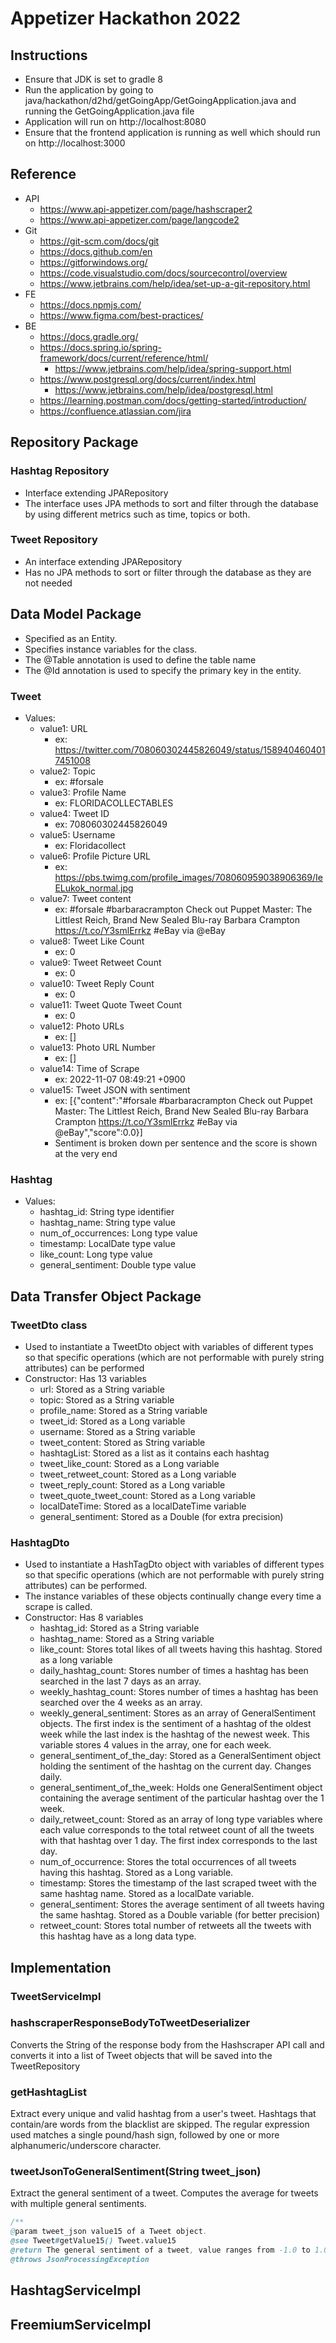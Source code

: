 # Appetizer Hackathon 2022

## Instructions
* Ensure that JDK is set to gradle 8
* Run the application by going to java/hackathon/d2hd/getGoingApp/GetGoingApplication.java and running the GetGoingApplication.java file
* Application will run on http://localhost:8080
* Ensure that the frontend application is running as well which should run on http://localhost:3000

## Reference

* API
  * https://www.api-appetizer.com/page/hashscraper2
  * https://www.api-appetizer.com/page/langcode2
* Git
  * https://git-scm.com/docs/git
  * https://docs.github.com/en
  * https://gitforwindows.org/
  * https://code.visualstudio.com/docs/sourcecontrol/overview
  * https://www.jetbrains.com/help/idea/set-up-a-git-repository.html
* FE
  * https://docs.npmjs.com/
  * https://www.figma.com/best-practices/
* BE
  * https://docs.gradle.org/
  * https://docs.spring.io/spring-framework/docs/current/reference/html/
    * https://www.jetbrains.com/help/idea/spring-support.html
  * https://www.postgresql.org/docs/current/index.html
    * https://www.jetbrains.com/help/idea/postgresql.html
  * https://learning.postman.com/docs/getting-started/introduction/
  * https://confluence.atlassian.com/jira


## Repository Package
### Hashtag Repository

* Interface extending JPARepository
* The interface uses JPA methods to sort and filter through the database by using different metrics such as time, topics or both.

### Tweet Repository
* An interface extending JPARepository
* Has no JPA methods to sort or filter through the database as they are not needed


## Data Model Package
* Specified as an Entity.
* Specifies instance variables for the class.
* The @Table annotation is used to define the table name
* The @Id annotation is used to specify the primary key in the entity.
### Tweet
* Values:
  * value1: URL
    * ex: https://twitter.com/708060302445826049/status/1589404604017451008
  * value2: Topic
    * ex: #forsale
  * value3: Profile Name
    * ex: FLORIDACOLLECTABLES
  * value4: Tweet ID
    * ex: 708060302445826049
  * value5: Username
    * ex: Floridacollect
  * value6: Profile Picture URL
    * ex: https://pbs.twimg.com/profile_images/708060959038906369/IeELukok_normal.jpg
  * value7: Tweet content
    * ex: #forsale #barbaracrampton Check out Puppet Master: The Littlest Reich, Brand New Sealed Blu-ray Barbara Crampton https://t.co/Y3smlErrkz #eBay via @eBay
  * value8: Tweet Like Count
    * ex: 0
  * value9: Tweet Retweet Count
    * ex: 0
  * value10: Tweet Reply Count
    * ex: 0
  * value11: Tweet Quote Tweet Count
    * ex: 0
  * value12: Photo URLs
    * ex: []
  * value13: Photo URL Number
    * ex: []
  * value14: Time of Scrape
    * ex: 2022-11-07 08:49:21 +0900
  * value15: Tweet JSON with sentiment
    * ex: [{"content":"#forsale #barbaracrampton Check out Puppet Master: The Littlest Reich, Brand New Sealed Blu-ray Barbara Crampton https://t.co/Y3smlErrkz #eBay via @eBay","score":0.0}]
    * Sentiment is broken down per sentence and the score is shown at the very end
### Hashtag
* Values:
  * hashtag_id: String type identifier
  * hashtag_name: String type value
  * num_of_occurrences: Long type value
  * timestamp: LocalDate type value
  * like_count: Long type value
  * general_sentiment: Double type value

## Data Transfer Object Package
### TweetDto class
* Used to instantiate a TweetDto object with variables of different types so that specific operations (which are not performable with purely string attributes) can be performed
* Constructor: Has 13 variables
  * url: Stored as a String variable
  * topic: Stored as a String variable
  * profile_name: Stored as a String variable
  * tweet_id: Stored as a Long variable
  * username: Stored as a String variable
  * tweet_content: Stored as String variable
  * hashtagList: Stored as a list as it contains each hashtag
  * tweet_like_count: Stored as a Long variable
  * tweet_retweet_count: Stored as a Long variable
  * tweet_reply_count: Stored as a Long variable
  * tweet_quote_tweet_count: Stored as a Long variable
  * localDateTime: Stored as a localDateTime variable
  * general_sentiment: Stored as a Double (for extra precision)

### HashtagDto
* Used to instantiate a HashTagDto object with variables of different types so that specific operations (which are not performable with purely string attributes) can be performed.
* The instance variables of these objects continually change every time a scrape is called.
* Constructor: Has 8 variables
  * hashtag_id: Stored as a String variable
  * hashtag_name: Stored as a String variable
  * like_count: Stores total likes of all tweets having this hashtag. Stored as a long variable
  * daily_hashtag_count: Stores number of times a hashtag has been searched in the last 7 days as an array.
  * weekly_hashtag_count: Stores number of times a hashtag has been searched over the 4 weeks as an array.
  * weekly_general_sentiment: Stores as an array of GeneralSentiment objects. The first index is the sentiment of a hashtag of the oldest week while the last index is the hashtag of the newest week. This variable stores 4 values in the array, one for each week.
  * general_sentiment_of_the_day: Stored as a GeneralSentiment object holding the sentiment of the hashtag on the current day. Changes daily.
  * general_sentiment_of_the_week: Holds one GeneralSentiment object containing the average sentiment of the particular hashtag over the 1 week.
  * daily_retweet_count: Stored as an array of long type variables where each value corresponds to the total retweet count of all the tweets with that hashtag over 1 day. The first index corresponds to the last day.
  * num_of_occurrence: Stores the total occurrences of all tweets having this hashtag. Stored as a Long variable.
  * timestamp: Stores the timestamp of the last scraped tweet with the same hashtag name. Stored as a localDate variable.
  * general_sentiment: Stores the average sentiment of all tweets having the same hashtag. Stored as a Double variable (for better precision)
  * retweet_count: Stores total number of retweets all the tweets with this hashtag have as a long data type.

## Implementation

### TweetServiceImpl
### hashscraperResponseBodyToTweetDeserializer
Converts the String of the response body from the Hashscraper API call and converts it into a list of Tweet objects that 
will be saved into the TweetRepository

### getHashtagList
Extract every unique and valid hashtag from a user's tweet. Hashtags that contain/are words from the blacklist are
skipped. The regular expression used matches a single pound/hash sign, followed by one or more alphanumeric/underscore
character.

### tweetJsonToGeneralSentiment(String tweet_json)

Extract the general sentiment of a tweet. Computes the average for tweets with multiple general sentiments.

```java
/**
@param tweet_json value15 of a Tweet object.
@see Tweet#getValue15() Tweet.value15
@return The general sentiment of a tweet, value ranges from -1.0 to 1.0
@throws JsonProcessingException
```

## HashtagServiceImpl

[//]: # (TODO)

## FreemiumServiceImpl

[//]: # (TODO)
